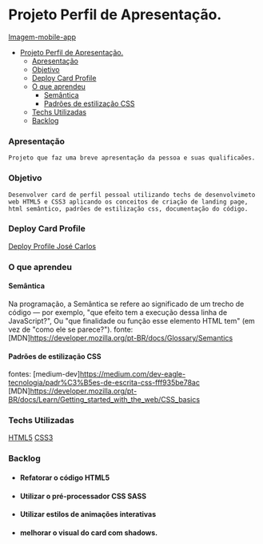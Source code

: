# Projeto Perfil de Apresentação.

[Imagem-mobile-app](assets/mobile.jpg)

- [Projeto Perfil de Apresentação.](#projeto-perfil-de-apresentação)
    - [Apresentação](#apresentação)
    - [Objetivo](#objetivo)
    - [Deploy Card Profile](#deploy-card-profile)
    - [O que aprendeu](#o-que-aprendeu)
      - [Semântica](#semântica)
      - [Padrões de estilização CSS](#padrões-de-estilização-css)
    - [Techs Utilizadas](#techs-utilizadas)
    - [Backlog](#backlog)

### Apresentação

    Projeto que faz uma breve apresentação da pessoa e suas qualificaões.

### Objetivo

    Desenvolver card de perfil pessoal utilizando techs de desenvolvimeto web HTML5 e CSS3 aplicando os conceitos de criação de landing page, html semântico, padrões de estilização css, documentação do código.

### Deploy Card Profile

[Deploy Profile José Carlos](https://profile-frontend-jose-carlos.netlify.app/)

### O que aprendeu

#### Semântica

Na programação, a Semântica se refere ao significado de um trecho de código — por exemplo, "que efeito tem a execução dessa linha de JavaScript?", Ou "que finalidade ou função esse elemento HTML tem" (em vez de "como ele se parece?").
fonte: [MDN]<https://developer.mozilla.org/pt-BR/docs/Glossary/Semantics>

#### Padrões de estilização CSS

fontes: [medium-dev]<https://medium.com/dev-eagle-tecnologia/padr%C3%B5es-de-escrita-css-fff935be78ac>
[MDN]<https://developer.mozilla.org/pt-BR/docs/Learn/Getting_started_with_the_web/CSS_basics>

### Techs Utilizadas

[HTML5](https://img.shields.io/badge/HTML5-E34F26?style=for-the-badge&logo=html5&logoColor=white)
[CSS3](https://img.shields.io/badge/CSS3-1572B6?style=for-the-badge&logo=css3&logoColor=white)

### Backlog

- #### Refatorar o código HTML5
- #### Utilizar o pré-processador CSS SASS
- #### Utilizar estilos de animações interativas
- #### melhorar o visual do card com shadows.
